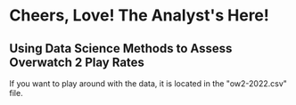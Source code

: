 # Cheers, Love! The Analyst's Here!
## Using Data Science Methods to Assess Overwatch 2 Play Rates
If you want to play around with the data, it is located in the "ow2-2022.csv" file.

